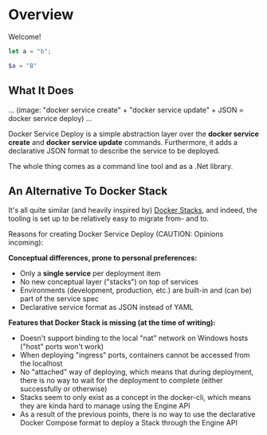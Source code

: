 # Overview

Welcome!

```js
let a = "b";
```

```powershell
$a = "B"
```

## What It Does

...
(image: "docker service create" + "docker service update" + JSON = docker service deploy)
...

Docker Service Deploy is a simple abstraction layer over the **docker service create** and **docker service update** commands.
Furthermore, it adds a declarative JSON format to describe the service to be deployed.

The whole thing comes as a command line tool and as a .Net library.

## An Alternative To Docker Stack

It's all quite similar (and heavily inspired by) [Docker Stacks](https://docs.docker.com/engine/swarm/stack-deploy/), and indeed, the tooling is set up to
be relatively easy to migrate from- and to.

Reasons for creating Docker Service Deploy (CAUTION: Opinions incoming):

**Conceptual differences, prone to personal preferences:**

- Only a **single service** per deployment item
- No new conceptual layer ("stacks") on top of services
- Environments (development, production, etc.) are built-in and (can be) part of the service spec
- Declarative service format as JSON instead of YAML

**Features that Docker Stack is missing (at the time of writing):**

- Doesn't support binding to the local "nat" network on Windows hosts ("host" ports won't work)
- When deploying "ingress" ports, containers cannot be accessed from the localhost
- No "attached" way of deploying, which means that during deployment, there is no way to wait for the deployment to complete (either successfully or otherwise)
- Stacks seem to only exist as a concept in the docker-cli, which means they are kinda hard to manage using the Engine API
- As a result of the previous points, there is no way to use the declarative Docker Compose format to deploy a Stack through the Engine API
